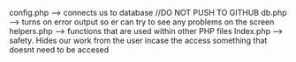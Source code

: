 config.php --> connects us to database //DO NOT PUSH TO GITHUB
db.php --> turns on error output so er can try to see any problems on the screen
helpers.php --> functions that are used within other PHP files
Index.php --> safety. Hides our work from the user incase the access something that doesnt need to
be accesed

